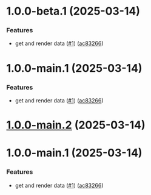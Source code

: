 # 1.0.0-beta.1 (2025-03-14)


### Features

* get and render data ([#1](https://github.com/queen-raae/galleon-attributes/issues/1)) ([ac83266](https://github.com/queen-raae/galleon-attributes/commit/ac832663fea71a69898baef21b3fa323e05ad73d))

# 1.0.0-main.1 (2025-03-14)


### Features

* get and render data ([#1](https://github.com/queen-raae/galleon-attributes/issues/1)) ([ac83266](https://github.com/queen-raae/galleon-attributes/commit/ac832663fea71a69898baef21b3fa323e05ad73d))

# [1.0.0-main.2](https://github.com/queen-raae/galleon-attributes/compare/v1.0.0-main.1...v1.0.0-main.2) (2025-03-14)

# 1.0.0-main.1 (2025-03-14)


### Features

* get and render data ([#1](https://github.com/queen-raae/galleon-attributes/issues/1)) ([ac83266](https://github.com/queen-raae/galleon-attributes/commit/ac832663fea71a69898baef21b3fa323e05ad73d))
